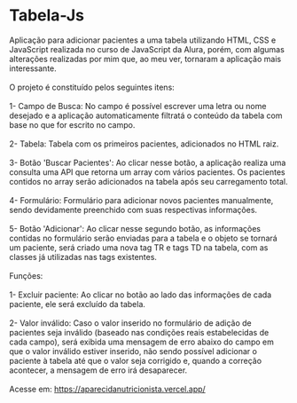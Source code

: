 # Tabela-Js

Aplicação para adicionar pacientes a uma tabela utilizando HTML, CSS e JavaScript realizada no curso de JavaScript da Alura, porém, com algumas alterações realizadas por mim que, ao meu ver, tornaram a aplicação mais interessante.
<br><br>
O projeto é constituído pelos seguintes itens:
<br><br>
1- Campo de Busca: No campo é possível escrever uma letra ou nome desejado e a aplicação automaticamente filtratá o conteúdo da tabela com base no que for escrito no campo.<br><br>
2- Tabela: Tabela com os primeiros pacientes, adicionados no HTML raiz.<br><br>
3- Botão 'Buscar Pacientes': Ao clicar nesse botão, a aplicação realiza uma consulta uma API que retorna um array com vários pacientes. Os pacientes contidos no array serão adicionados na tabela após seu carregamento total.<br><br>
4- Formulário: Formulário para adicionar novos pacientes manualmente, sendo devidamente preenchido com suas respectivas informações.<br><br>
5- Botão 'Adicionar': Ao clicar nesse segundo botão, as informações contidas no formulário serão enviadas para a tabela e o objeto se tornará um paciente, será criado uma nova tag TR e tags TD na tabela, com as classes já utilizadas nas tags existentes.<br>
<br>
Funções:
<br><br>
1- Excluir paciente: Ao clicar no botão ao lado das informações de cada paciente, ele será excluído da tabela.<br><br>
2- Valor inválido: Caso o valor inserido no formulário de adição de pacientes seja inválido (baseado nas condições reais estabelecidas de cada campo), será exibida uma mensagem de erro abaixo do campo em que o valor inválido estiver inserido, não sendo possível adicionar o paciente à tabela até que o valor seja corrigido e, quando a correção acontecer, a mensagem de erro irá desaparecer.<br>
<br>
Acesse em: https://aparecidanutricionista.vercel.app/
 
